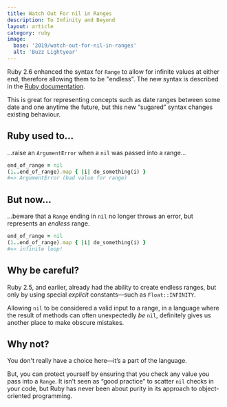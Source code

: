 ```yaml
---
title: Watch Out For nil in Ranges
description: To Infinity and Beyond
layout: article
category: ruby
image:
  base: '2019/watch-out-for-nil-in-ranges'
  alt: 'Buzz Lightyear'
---
```


Ruby 2.6 enhanced the syntax for `Range` to allow for infinite values at either end, therefore allowing them to be "endless". The new syntax is described in the [Ruby documentation](https://ruby-doc.org/core-2.6.3/Range.html#class-Range-label-Endless+Ranges).

This is great for representing concepts such as date ranges between some date and one anytime the future, but this new “sugared” syntax changes existing behaviour.


## Ruby used to…

…raise an `ArgumentError` when a `nil` was passed into a range…

```ruby
end_of_range = nil
(1..end_of_range).map { |i| do_something(i) }
#=> ArgumentError (bad value for range)
```


## But now…

…beware that a `Range` ending in `nil` no longer throws an error, but represents an _endless_ range.

```ruby
end_of_range = nil
(1..end_of_range).map { |i| do_something(i) }
#=> infinite loop!
```


## Why be careful?

Ruby 2.5, and earlier, already had the ability to create endless ranges, but only by using special _explicit_ constants—such as `Float::INFINITY`.

Allowing `nil` to be considered a valid input to a range, in a language where the result of methods can often unexpectedly _be_ `nil`, definitely gives us another place to make obscure mistakes.


## Why not?

You don't really have a choice here—it’s a part of the language.

But, you can protect yourself by ensuring that you check any value you pass into a `Range`. It isn’t seen as “good practice” to scatter `nil` checks in your code, but Ruby has never been about purity in its approach to object-oriented programming.
